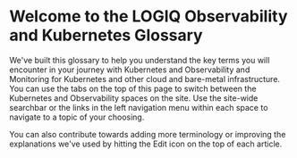 # Welcome to the LOGIQ Observability and Kubernetes Glossary

We've built this glossary to help you understand the key terms you will encounter in your journey with Kubernetes and Observability and Monitoring for Kubernetes and other cloud and bare-metal infrastructure. You can use the tabs on the top of this page to switch between the Kubernetes and Observability spaces on the site. Use the site-wide searchbar or the links in the left navigation menu within each space to navigate to a topic of your choosing. 

You can also contribute towards adding more terminology or improving the explanations we've used by hitting the Edit icon on the top of each article. 